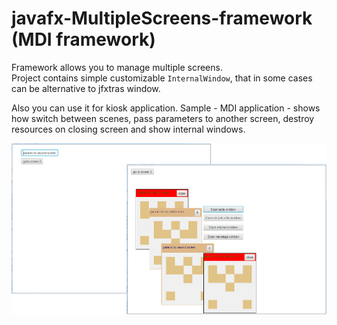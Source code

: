 javafx-MultipleScreens-framework (MDI framework)
====================
Framework allows you to manage multiple screens.  
Project contains simple customizable `InternalWindow`, that in some cases can be alternative to jfxtras window.
  
Also you can use it for kiosk application. Sample - MDI application - shows how switch between scenes, pass parameters to another screen, destroy resources on closing screen and show internal windows.  

![Logo](mdi_framework/logo.jpg)
